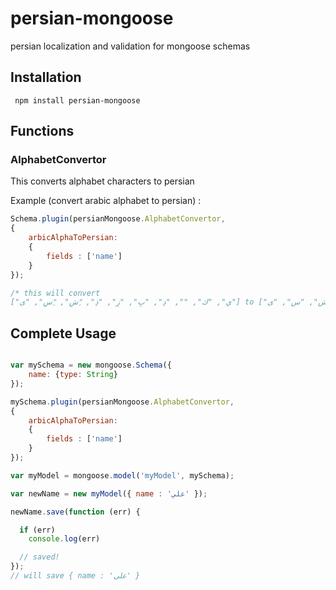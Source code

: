 persian-mongoose
===================

persian localization and validation for mongoose schemas

## Installation

``` npm install persian-mongoose```

## Functions

### AlphabetConvertor
This converts alphabet characters to persian

Example (convert arabic alphabet to persian) :

```javascript
Schema.plugin(persianMongoose.AlphabetConvertor,
{
    arbicAlphaToPersian:
    {
        fields : ['name']
    }
});

/* this will convert
["ي", "ك", "‍", "دِ", "بِ", "زِ", "ذِ", "ِشِ", "ِسِ", "ى"] to ["ی", "ک", "", "د", "ب", "ز", "ذ", "ش", "س", "ی"]
```

## Complete Usage

```javascript

var mySchema = new mongoose.Schema({
    name: {type: String}
});

mySchema.plugin(persianMongoose.AlphabetConvertor,
{
    arbicAlphaToPersian:
    {
        fields : ['name']
    }
});

var myModel = mongoose.model('myModel', mySchema);

var newName = new myModel({ name : 'علي' });

newName.save(function (err) {

  if (err)
    console.log(err)

  // saved!
});
// will save { name : 'علی' }
```